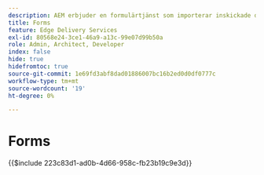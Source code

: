 ```yaml
---
description: AEM erbjuder en formulärtjänst som importerar inskickade data till ett Microsoft Excel- eller Google Sheet-dokument.
title: Forms
feature: Edge Delivery Services
exl-id: 80568e24-3ce1-46a9-a13c-99e07d99b50a
role: Admin, Architect, Developer
index: false
hide: true
hidefromtoc: true
source-git-commit: 1e69fd3abf8dad01886007bc16b2ed0d0df0777c
workflow-type: tm+mt
source-wordcount: '19'
ht-degree: 0%

---
```


# Forms

{{$include 223c83d1-ad0b-4d66-958c-fb23b19c9e3d}}

